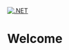 [![.NET](https://github.com/csi-lund/rf-sdk/actions/workflows/dotnet.yml/badge.svg)](https://github.com/csi-lund/rf-sdk/actions/workflows/dotnet.yml)

# Welcome
